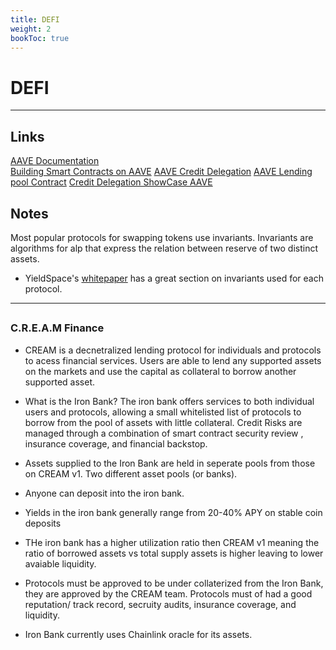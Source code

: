 ```yaml
---
title: DEFI
weight: 2
bookToc: true
---
```

# DEFI
---
## Links
[AAVE Documentation](https://docs.aave.com/developers/)  
[Building Smart Contracts on AAVE](https://www.chainshot.com/learn/aave) 
[AAVE Credit Delegation](https://docs.aave.com/developers/v/1.0/developing-on-aave/the-protocol/credit-delegation ) 
[AAVE Lending pool Contract](https://docs.aave.com/developers/the-core-protocol/lendingpool )
[Credit Delegation ShowCase AAVE](https://showcase.ethglobal.co/marketmake/aave-credit-delegation)

## Notes
Most popular protocols for swapping tokens use invariants. Invariants are algorithms for alp that express the relation between reserve of two distinct assets. 
- YieldSpace's [whitepaper](https://yield.is/YieldSpace.pdf) has a great section on invariants used for each protocol. 
---
##


### C.R.E.A.M Finance
- CREAM is a decnetralized lending protocol for individuals and protocols to acess financial services.  Users are able to lend any supported assets on the markets and use the capital as collateral to borrow another supported asset. 

- What is the Iron Bank? The iron bank offers services to both individual users and protocols, allowing a small whitelisted list of protocols to borrow from the pool of assets with little collateral.  Credit Risks are managed through a combination of smart contract security review , insurance coverage, and financial backstop.

- Assets supplied to the Iron Bank are held in seperate pools from those on CREAM v1. Two different asset pools (or banks).

- Anyone can deposit into the iron bank. 

- Yields in the iron bank generally range from 20-40% APY on stable coin deposits

- THe iron bank has a higher utilization ratio then CREAM v1 meaning the ratio of borrowed assets vs total supply assets is higher leaving to lower avaiable liquidity. 

- Protocols must be approved to be under collaterized from the Iron Bank, they are approved by the CREAM team. Protocols must of had a good reputation/ track record, secruity audits, insurance coverage, and liquidity. 

- Iron Bank currently uses Chainlink oracle for its assets.

